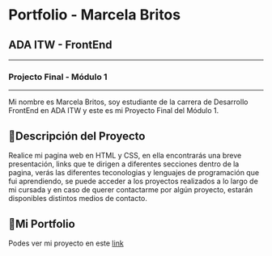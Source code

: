 # Portfolio - Marcela Britos
## ADA ITW - FrontEnd
***
### Projecto Final - Módulo 1
***
Mi nombre es Marcela Britos, soy estudiante de la carrera de Desarrollo FrontEnd en ADA ITW y este es mi Proyecto Final del Módulo 1.

## 📑Descripción del Proyecto 
Realice mi pagina web en HTML y CSS, en ella encontrarás una breve presentación, links que te dirigen a diferentes secciones dentro de la pagina, verás las diferentes teconologias y lenguajes de programación que fui aprendiendo, se puede acceder a los proyectos realizados a lo largo de mi cursada y en caso de querer contactarme por algún proyecto, estarán disponibles distintos medios de contacto. 

## 💼Mi Portfolio
Podes ver mi proyecto en este <a href="https://marcelabritos-portfolio.000webhostapp.com/index.html#contact" target="_blank">link</a>

  

